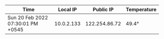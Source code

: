 | Time     | Local IP | Public IP | Temperature |
| ----------- | ----------- | ----------- | ----------- |
| Sun 20 Feb 2022 07:30:01 PM +0545      | 10.0.2.133     | 122.254.86.72  | 49.4° |
